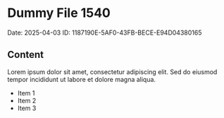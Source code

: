 # Dummy File 1540

Date: 2025-04-03
ID: 1187190E-5AF0-43FB-BECE-E94D04380165

## Content

Lorem ipsum dolor sit amet, consectetur adipiscing elit.
Sed do eiusmod tempor incididunt ut labore et dolore magna aliqua.

* Item 1
* Item 2
* Item 3

